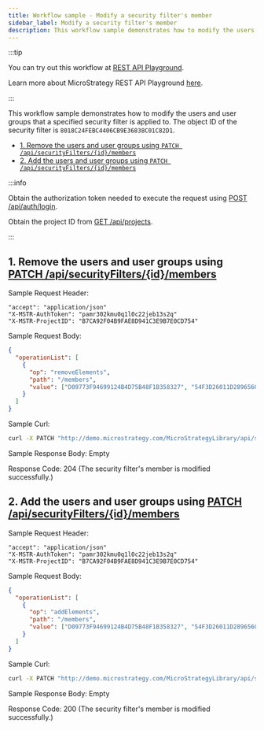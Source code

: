 ```yaml
---
title: Workflow sample - Modify a security filter's member
sidebar_label: Modify a security filter's member
description: This workflow sample demonstrates how to modify the users and user groups that a specified security filter is applied to.
---
```


:::tip

You can try out this workflow at [REST API Playground](https://www.postman.com/microstrategysdk/workspace/microstrategy-rest-api/folder/16131298-b39c86ac-1a16-4100-a96d-b1a6d2f74b9c?ctx=documentation).

Learn more about MicroStrategy REST API Playground [here](/docs/getting-started/playground.md).

:::

This workflow sample demonstrates how to modify the users and user groups that a specified security filter is applied to. The object ID of the security filter is `8018C24FEBC4406CB9E36838C01C82D1`.

- [1. Remove the users and user groups using `PATCH /api/securityFilters/{id}/members`](#1-remove-the-users-and-user-groups-using-patch-apisecurityfiltersidmembers)
- [2. Add the users and user groups using `PATCH /api/securityFilters/{id}/members`](#2-add-the-users-and-user-groups-using-patch-apisecurityfiltersidmembers)

:::info

Obtain the authorization token needed to execute the request using [POST /api/auth/login](https://demo.microstrategy.com/MicroStrategyLibrary/api-docs/index.html#/Authentication/postLogin).

Obtain the project ID from [GET /api/projects](https://demo.microstrategy.com/MicroStrategyLibrary/api-docs/index.html#/Projects/getProjects_1).

:::

## 1. Remove the users and user groups using [PATCH /api/securityFilters/{id}/members](https://demo.microstrategy.com/MicroStrategyLibrary/api-docs/index.html#/Security%20Filters/updatePartialSecurityFilter)

Sample Request Header:

```http
"accept": "application/json"
"X-MSTR-AuthToken": "pamr302kmu0q1l0c22jeb13s2q"
"X-MSTR-ProjectID": "B7CA92F04B9FAE8D941C3E9B7E0CD754"
```

Sample Request Body:

```json
{
  "operationList": [
    {
      "op": "removeElements",
      "path": "/members",
      "value": ["D09773F94699124B4D75B48F1B358327", "54F3D26011D2896560009A8E67019608"]
    }
  ]
}
```

Sample Curl:

```bash
curl -X PATCH "http://demo.microstrategy.com/MicroStrategyLibrary/api/securityFilters/06648A0711D50131C00051916B98494F/members" -H "accept: */*" -H "X-MSTR-AuthToken: pamr302kmu0q1l0c22jeb13s2q" -H "X-MSTR-ProjectID: B7CA92F04B9FAE8D941C3E9B7E0CD754" -H "Content-Type: application/json" -d '{"operationList":[{"op":"removeElements","path":"/members","value":["D09773F94699124B4D75B48F1B358327","54F3D26011D2896560009A8E67019608"]}]}'
```

Sample Response Body: Empty

Response Code: 204 (The security filter's member is modified successfully.)

## 2. Add the users and user groups using [PATCH /api/securityFilters/{id}/members](https://demo.microstrategy.com/MicroStrategyLibrary/api-docs/index.html#/Security%20Filters/updatePartialSecurityFilter)

Sample Request Header:

```http
"accept": "application/json"
"X-MSTR-AuthToken": "pamr302kmu0q1l0c22jeb13s2q"
"X-MSTR-ProjectID": "B7CA92F04B9FAE8D941C3E9B7E0CD754"
```

Sample Request Body:

```json
{
  "operationList": [
    {
      "op": "addElements",
      "path": "/members",
      "value": ["D09773F94699124B4D75B48F1B358327", "54F3D26011D2896560009A8E67019608"]
    }
  ]
}
```

Sample Curl:

```bash
curl -X PATCH "http://demo.microstrategy.com/MicroStrategyLibrary/api/securityFilters/06648A0711D50131C00051916B98494F/members" -H "accept: */*" -H "X-MSTR-AuthToken: pamr302kmu0q1l0c22jeb13s2q" -H "X-MSTR-ProjectID: B7CA92F04B9FAE8D941C3E9B7E0CD754" -H "Content-Type: application/json" -d '{"operationList":[{"op":"addElements","path":"/members","value":["D09773F94699124B4D75B48F1B358327","54F3D26011D2896560009A8E67019608"]}]}'
```

Sample Response Body: Empty

Response Code: 200 (The security filter's member is modified successfully.)
